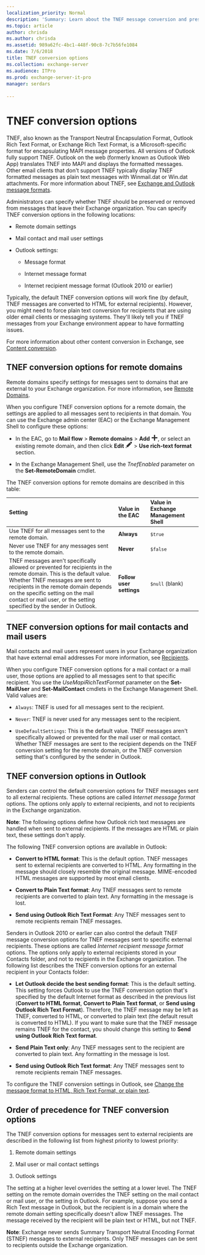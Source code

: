 ```yaml
---
localization_priority: Normal
description: 'Summary: Learn about the TNEF message conversion and preservation options that are available in Exchange Server 2016 and Exchange Server 2019.'
ms.topic: article
author: chrisda
ms.author: chrisda
ms.assetid: 989a62fc-4bc1-448f-90c8-7c7b56fe1084
ms.date: 7/6/2018
title: TNEF conversion options
ms.collection: exchange-server
ms.audience: ITPro
ms.prod: exchange-server-it-pro
manager: serdars

---
```


# TNEF conversion options

TNEF, also known as the Transport Neutral Encapsulation Format, Outlook Rich Text Format, or Exchange Rich Text Format, is a Microsoft-specific format for encapsulating MAPI message properties. All versions of Outlook fully support TNEF. Outlook on the web (formerly known as Outlook Web App) translates TNEF into MAPI and displays the formatted messages. Other email clients that don't support TNEF typically display TNEF formatted messages as plain text messages with Winmail.dat or Win.dat attachments. For more information about TNEF, see [Exchange and Outlook message formats](content-conversion.md#Exchange).
  
Administrators can specify whether TNEF should be preserved or removed from messages that leave their Exchange organization. You can specify TNEF conversion options in the following locations:
  
- Remote domain settings
    
- Mail contact and mail user settings
    
- Outlook settings:
    
  - Message format
    
  - Internet message format
    
  - Internet recipient message format (Outlook 2010 or earlier)
    
Typically, the default TNEF conversion options will work fine (by default, TNEF messages are converted to HTML for external recipients). However, you might need to force plain text conversion for recipients that are using older email clients or messaging systems. They'll likely tell you if TNEF messages from your Exchange environment appear to have formatting issues.
  
For more information about other content conversion in Exchange, see [Content conversion](content-conversion.md).
  
## TNEF conversion options for remote domains
<a name="RemoteDomains"> </a>

Remote domains specify settings for messages sent to domains that are external to your Exchange organization. For more information, see [Remote Domains](http://technet.microsoft.com/library/10fb7d62-4d78-40a3-82db-d62bcd27ba42.aspx).
  
When you configure TNEF conversion options for a remote domain, the settings are applied to all messages sent to recipients in that domain. You can use the Exchange admin center (EAC) or the Exchange Management Shell to configure these options:
  
- In the EAC, go to **Mail flow** \> **Remote domains** \> **Add** ![Add icon](../../media/ITPro_EAC_AddIcon.png), or select an existing remote domain, and then click **Edit** ![Edit icon](../../media/ITPro_EAC_EditIcon.png) \> **Use rich-text format** section.
    
- In the Exchange Management Shell, use the _TnefEnabled_ parameter on the **Set-RemoteDomain** cmdlet.
    
The TNEF conversion options for remote domains are described in this table:
  
|**Setting**|**Value in the EAC**|**Value in Exchange Management Shell**|
|:-----|:-----|:-----|
|Use TNEF for all messages sent to the remote domain.  <br/> |**Always** <br/> | `$true` <br/> |
|Never use TNEF for any messages sent to the remote domain.  <br/> |**Never** <br/> | `$false` <br/> |
|TNEF messages aren't specifically allowed or prevented for recipients in the remote domain. This is the default value.  <br/> Whether TNEF messages are sent to recipients in the remote domain depends on the specific setting on the mail contact or mail user, or the setting specified by the sender in Outlook.  <br/> |**Follow user settings** <br/> | `$null` (blank)  <br/> |
   
## TNEF conversion options for mail contacts and mail users
<a name="MailContacts"> </a>

Mail contacts and mail users represent users in your Exchange organization that have external email addresses For more information, see [Recipients](../../recipients/recipients.md).
  
When you configure TNEF conversion options for a mail contact or a mail user, those options are applied to all messages sent to that specific recipient. You use the _UseMapiRichTextFormat_ parameter on the **Set-MailUser** and **Set-MailContact** cmdlets in the Exchange Management Shell. Valid values are: 
  
- `Always`: TNEF is used for all messages sent to the recipient.
    
- `Never`: TNEF is never used for any messages sent to the recipient.
    
- `UseDefaultSettings`: This is the default value. TNEF messages aren't specifically allowed or prevented for the mail user or mail contact. Whether TNEF messages are sent to the recipient depends on the TNEF conversion setting for the remote domain, or the TNEF conversion setting that's configured by the sender in Outlook.
    
## TNEF conversion options in Outlook
<a name="Outlook"> </a>

Senders can control the default conversion options for TNEF messages sent to all external recipients. These options are called *Internet message format* options. The options only apply to external recipients, and not to recipients in the Exchange organization.
  
 **Note**: The following options define how Outlook rich text messages are handled when sent to external recipients. If the messages are HTML or plain text, these settings don't apply.
  
The following TNEF conversion options are available in Outlook:
  
- **Convert to HTML format**: This is the default option. TNEF messages sent to external recipients are converted to HTML. Any formatting in the message should closely resemble the original message. MIME-encoded HTML messages are supported by most email clients.
    
- **Convert to Plain Text format**: Any TNEF messages sent to remote recipients are converted to plain text. Any formatting in the message is lost.
    
- **Send using Outlook Rich Text Format**: Any TNEF messages sent to remote recipients remain TNEF messages.
    
Senders in Outlook 2010 or earlier can also control the default TNEF message conversion options for TNEF messages sent to specific external recipients. These options are called *Internet recipient message format* options. The options only apply to external recipients stored in your Contacts folder, and not to recipients in the Exchange organization. The following list describes the TNEF conversion options for an external recipient in your Contacts folder: 
  
- **Let Outlook decide the best sending format**: This is the default setting. This setting forces Outlook to use the TNEF conversion option that's specified by the default Internet format as described in the previous list (**Convert to HTML format**, **Convert to Plain Text format**, or **Send using Outlook Rich Text Format**). Therefore, the TNEF message may be left as TNEF, converted to HTML, or converted to plain text (the default result is converted to HTML). If you want to make sure that the TNEF message remains TNEF for the contact, you should change this setting to **Send using Outlook Rich Text format**.
    
- **Send Plain Text only**: Any TNEF messages sent to the recipient are converted to plain text. Any formatting in the message is lost.
    
- **Send using Outlook Rich Text format**: Any TNEF messages sent to remote recipients remain TNEF messages.
    
To configure the TNEF conversion settings in Outlook, see [Change the message format to HTML, Rich Text Format, or plain text](https://go.microsoft.com/fwlink/p/?linkid=397890).
  
## Order of precedence for TNEF conversion options
<a name="Order"> </a>

The TNEF conversion options for messages sent to external recipients are described in the following list from highest priority to lowest priority:
  
1. Remote domain settings
    
2. Mail user or mail contact settings
    
3. Outlook settings
    
The setting at a higher level overrides the setting at a lower level. The TNEF setting on the remote domain overrides the TNEF setting on the mail contact or mail user, or the setting in Outlook. For example, suppose you send a Rich Text message in Outlook, but the recipient is in a domain where the remote domain setting specifically doesn't allow TNEF messages. The message received by the recipient will be plain text or HTML, but not TNEF.
  
 **Note**: Exchange never sends Summary Transport Neutral Encoding Format (STNEF) messages to external recipients. Only TNEF messages can be sent to recipients outside the Exchange organization.
  


